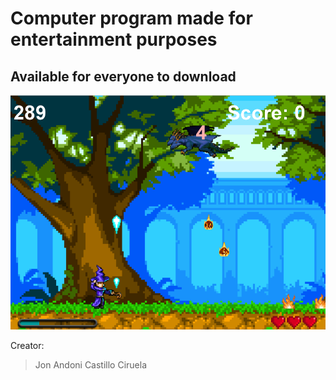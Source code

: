 

# Computer program made for __entertainment purposes__
## Available for everyone to download

![GitHub Logo](game.png)

Creator:

> Jon Andoni Castillo Ciruela



